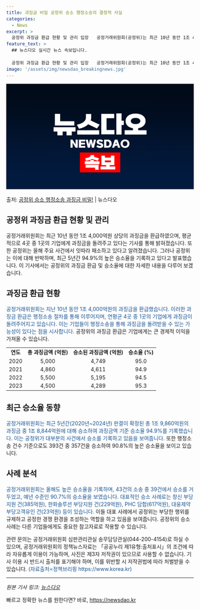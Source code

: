 ```yaml
---
title: 과징금 비밀 공정위 승소 행정소송의 결정적 사실
categories:
  - News
excerpt: >
  공정위 과징금 환급 현황 및 관리 입장   공정거래위원회(공정위)는 최근 10년 동안 1조 4,000억원 상…
feature_text: >
  ## 뉴스다오 실시간 뉴스 속보입니다.

  공정위 과징금 환급 현황 및 관리 입장   공정거래위원회(공정위)는 최근 10년 동안 1조 4,000억원 상…
image: '/assets/img/newsdao_breakingnews.jpg'
---
```


![뉴스다오 속보](/assets/img/newsdao_breakingnews.jpg)

<p>출처: <a href="https://newsdao.kr/4582" rel="dofollow">공정위 승소 행정소송 과징금 비밀!</a> | 뉴스다오</p>

<h2>공정위 과징금 환급 현황 및 관리</h2>

<p data-ke-size="size16">공정거래위원회는 최근 10년 동안 1조 4,000억원 상당의 과징금을 환급하였으며, 평균적으로 4곳 중 1곳의 기업에게 과징금을 돌려주고 있다는 기사를 통해 밝혀졌습니다. 또한 공정위는 올해 주요 사건에서 잇따라 패소하고 있다고 알려졌습니다. 그러나 공정위는 이에 대해 반박하며, 최근 5년간 94.9%의 높은 승소율을 기록하고 있다고 발표했습니다. 이 기사에서는 공정위의 과징금 환급 및 승소율에 대한 자세한 내용을 다루어 보겠습니다.</p>

<h2 data-ke-size="size26">과징금 환급 현황</h2>

<p><span style="color: #1a5490;">공정거래위원회는 지난 10년 동안 1조 4,000억원의 과징금을 환급했습니다. 이러한 과징금 환급은 행정소송 절차를 통해 이루어지며, 연평균 4곳 중 1곳의 기업에게 과징금이 돌려주어지고 있습니다. 이는 기업들이 행정소송을 통해 과징금을 돌려받을 수 있는 가능성이 있다는 점을 시사합니다.</span> 공정위의 과징금 환급은 기업에게는 큰 경제적 이익을 가져올 수 있습니다.</p>

<table>
  <tr>
    <td style="text-align: center; height: 17px;"><b>연도</b></td>
    <td style="text-align: center; height: 17px;"><b>총 과징금액 (억원)</b></td>
    <td style="text-align: center; height: 17px;"><b>승소된 과징금액 (억원)</b></td>
    <td style="text-align: center; height: 17px;"><b>승소율 (%)</b></td>
  </tr>
  <tr>
    <td style="text-align: center; height: 17px;">2020</td>
    <td style="text-align: center; height: 17px;">5,000</td>
    <td style="text-align: center; height: 17px;">4,749</td>
    <td style="text-align: center; height: 17px;">95.0</td>
  </tr>
  <tr>
    <td style="text-align: center; height: 17px;">2021</td>
    <td style="text-align: center; height: 17px;">4,860</td>
    <td style="text-align: center; height: 17px;">4,611</td>
    <td style="text-align: center; height: 17px;">94.9</td>
  </tr>
  <tr>
    <td style="text-align: center; height: 17px;">2022</td>
    <td style="text-align: center; height: 17px;">5,500</td>
    <td style="text-align: center; height: 17px;">5,195</td>
    <td style="text-align: center; height: 17px;">94.5</td>
  </tr>
  <tr>
    <td style="text-align: center; height: 17px;">2023</td>
    <td style="text-align: center; height: 17px;">4,500</td>
    <td style="text-align: center; height: 17px;">4,289</td>
    <td style="text-align: center; height: 17px;">95.3</td>
  </tr>
</table>

<h2 data-ke-size="size26">최근 승소율 동향</h2>

<p><span style="color: #1a5490;">공정거래위원회는 최근 5년간(2020년~2024년) 판결이 확정된 총 1조 9,860억원의 과징금 중 1조 8,844억원에 대해 승소하여 과징금액 기준 승소율 94.9%를 기록했습니다. 이는 공정위가 대부분의 사건에서 승소를 기록하고 있음을 보여줍니다.</span> 또한 행정소송 건수 기준으로도 393건 중 357건을 승소하여 90.8%의 높은 승소율을 보이고 있습니다.</p>

<h2 data-ke-size="size26">사례 분석</h2>

<p><span style="color: #1a5490;">공정거래위원회는 올해도 높은 승소율을 기록하며, 43건의 소송 중 39건에서 승소를 거두었고, 예년 수준인 90.7%의 승소율을 보였습니다. 대표적인 승소 사례로는 창신 부당지원 건(385억원), 한화솔루션 부당지원 건(229억원), PHC 담합(617억원), 대웅제약 부당고객유인 건(23억원) 등이 있습니다.</span> 이들 대표 사례에서 공정위는 부당한 행위를 규제하고 공정한 경쟁 환경을 조성하는 역할을 하고 있음을 보여줍니다. 공정위의 승소 사례는 다른 기업들에게도 중요한 참고자료로 작용할 수 있습니다.</p>

<p>관련 문의는 공정거래위원회 심판관리관실 송무담당관실(044-200-4154)로 하실 수 있으며, 공정거래위원회의 정책뉴스자료는 「공공누리 제1유형:출처표시」의 조건에 따라 자유롭게 이용이 가능하며, 사진은 제3자 저작권이 있으므로 사용할 수 없습니다. 기사 이용 시 반드시 출처를 표기해야 하며, 이를 위반할 시 저작권법에 따라 처벌받을 수 있습니다. <span style="color: #1a5490;">(자료출처=정책브리핑 https://www.korea.kr)</span></p>

<hr>
<em>원본 기사 링크: <a href="https://newsdao.kr/4582">뉴스다오</a></em> 

빠르고 정확한 뉴스를 원한다면? 바로, <a href="https://newsdao.kr" rel="dofollow">https://newsdao.kr</a>


    
